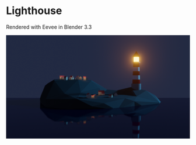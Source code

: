 # Lighthouse
Rendered with Eevee in Blender 3.3

<img src="lighthouse.png" alt="drawing" width="900"/>
